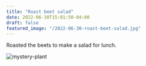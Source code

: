 ```yaml
---
title: "Roast beet salad"
date: 2022-06-30T15:01:50-04:00
draft: false
featured_image: "/2022-06-30-roast-beet-salad.jpg"
---
```


Roasted the beets to make a salad for lunch. 

![mystery-plant](/2022-06-30-roast-beet-salad.jpg)
